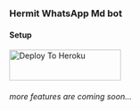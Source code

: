 ### Hermit WhatsApp Md bot

#### Setup



<a href="https://baileys-md-qr.herokuapp.com/deployment"><img src="https://i.ibb.co/5kmW5cb/download-2.png" alt="Deploy To Heroku" width="200" height="55" border="0"></a>

###### more features are coming soon...

